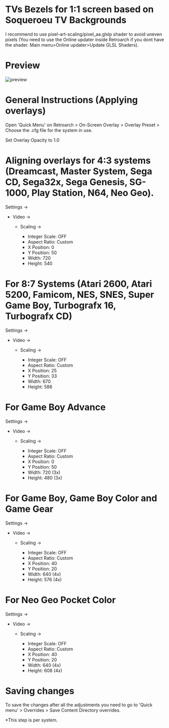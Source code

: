 # TVs Bezels for 1:1 screen based on Soqueroeu TV Backgrounds

I recommend to use pixel-art-scaling/pixel_aa.glslp shader to avoid uneven pixels (You need to use the Online updater inside Retroarch if you dont have the shader. Main menu>Online updater>Update GLSL Shaders).

# Preview

![preview](https://github.com/user-attachments/assets/1f3a08dd-739b-48fb-ae8d-6c3ce9cea149)


# General Instructions (Applying overlays)

Open 'Quick Menu' on Retroarch > On-Screen Overlay > Overlay Preset > Choose the .cfg file for the system in use. 

Set Overlay Opacity to 1.0

# Aligning overlays for 4:3 systems (Dreamcast, Master System, Sega CD, Sega32x, Sega Genesis, SG-1000, Play Station, N64, Neo Geo).
 
Settings ->

  - Video ->
    
    - Scaling ->
      
      * Integer Scale: OFF
      * Aspect Ratio: Custom
      * X Position: 0
      * Y Position: 50
      * Width: 720
      * Height: 540

# For 8:7 Systems (Atari 2600, Atari 5200, Famicom, NES, SNES, Super Game Boy, Turbografx 16, Turbografx CD) 

Settings ->

  - Video ->

    - Scaling ->

      - Integer Scale: OFF
      - Aspect Ratio: Custom
      - X Position: 25
      - Y Position: 33
      - Width:  670
      - Height: 586

# For Game Boy Advance

Settings ->

  - Video ->

    - Scaling ->

      - Integer Scale: OFF
      - Aspect Ratio: Custom
      - X Position: 0
      - Y Position: 50
      - Width:  720 (3x)
      - Height: 480 (3x)

# For Game Boy, Game Boy Color and Game Gear

Settings ->

  - Video ->

    - Scaling ->

      - Integer Scale: OFF
      - Aspect Ratio: Custom
      - X Position: 40
      - Y Position: 20
      - Width:  640 (4x)
      - Height: 576 (4x)

 # For Neo Geo Pocket Color

Settings ->

  - Video ->

    - Scaling ->

      - Integer Scale: OFF
      - Aspect Ratio: Custom
      - X Position: 40
      - Y Position: 20
      - Width:  640 (4x)
      - Height: 608 (4x)


# Saving changes

To save the changes after all the adjustments you need to go to 'Quick menu' > Overrides > Save Content Directory overrides. 

  *This step is per system.
